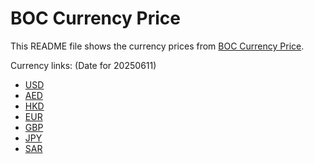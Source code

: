 # BOC Currency Price

This README file shows the currency prices from [BOC Currency Price](https://www.boc.cn/sourcedb/whpj/).

Currency links: (Date for 20250611)

- [USD](https://bocurrencyprice.techina.science/BOC_CURRENCY_PRICE/USD/20250611.json)
- [AED](https://bocurrencyprice.techina.science/BOC_CURRENCY_PRICE/AED/20250611.json)
- [HKD](https://bocurrencyprice.techina.science/BOC_CURRENCY_PRICE/HKD/20250611.json)
- [EUR](https://bocurrencyprice.techina.science/BOC_CURRENCY_PRICE/EUR/20250611.json)
- [GBP](https://bocurrencyprice.techina.science/BOC_CURRENCY_PRICE/GBP/20250611.json)
- [JPY](https://bocurrencyprice.techina.science/BOC_CURRENCY_PRICE/JPY/20250611.json)
- [SAR](https://bocurrencyprice.techina.science/BOC_CURRENCY_PRICE/SAR/20250611.json)
